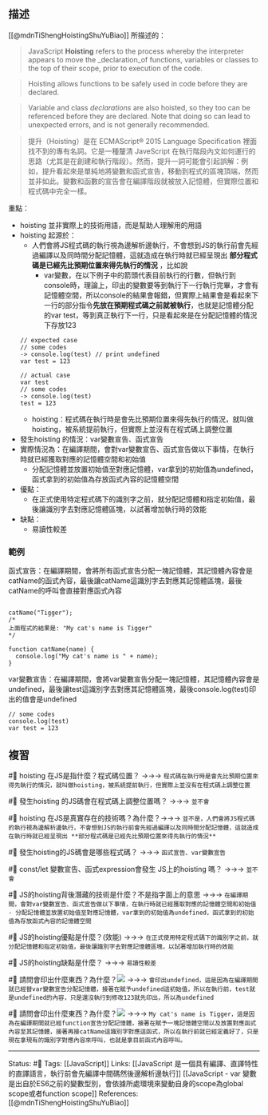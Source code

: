 ## 描述
[[@mdnTiShengHoistingShuYuBiao]] 所描述的：
> JavaScript **Hoisting** refers to the process whereby the interpreter appears to move the _declaration_of functions, variables or classes to the top of their scope, prior to execution of the code.

> Hoisting allows functions to be safely used in code before they are declared.

> Variable and class _declarations_ are also hoisted, so they too can be referenced before they are declared. Note that doing so can lead to unexpected errors, and is not generally recommended.

> 提升（Hoisting）是在 ECMAScript® 2015 Language Specification 裡面找不到的專有名詞。它是一種釐清 JaveScript 在執行階段內文如何運行的思路（尤其是在創建和執行階段）。然而，提升一詞可能會引起誤解：例如，提升看起來是單純地將變數和函式宣告，移動到程式的區塊頂端，然而並非如此。變數和函數的宣告會在編譯階段就被放入記憶體，但實際位置和程式碼中完全一樣。

重點：
- hoisting 並非實際上的技術用語，而是幫助人理解用的用語
- hoisting 起源於：
	- 人們會將JS程式碼的執行視為邊解析邊執行，不會想到JS的執行前會先經過編譯以及同時間分配記憶體，這就造成在執行時就已經呈現出 **部分程式碼是已經先比預期位置來得先執行的情況** ，比如說
		- var變數，在以下例子中的箭頭代表目前執行的行數，但執行到console時，理論上，印出的變數要等到執行下一行執行完畢，才會有記憶體空間，所以console的結果會報錯，但實際上結果會是看起來下一行的部分指令**先放在預期程式碼之前就被執行**，也就是記憶體分配的var test，等到真正執行下一行，只是看起來是在分配記憶體的情況下存放123
	```
	// expected case
	// some codes
	-> console.log(test) // print undefined
	var test = 123

	// actual case
	var test
	// some codes
	-> console.log(test)
	test = 123
	```
	- hoisting：程式碼在執行時是會先比預期位置來得先執行的情況，就叫做hoisting，被系統提前執行，但實際上並沒有在程式碼上調整位置
- 發生hoisting 的情況：var變數宣告、函式宣告
- 實際情況為：在編譯期間，會對var變數宣告、函式宣告做以下事情，在執行時就已經獲取對應的記憶體空間和初始值
	- 分配記憶體並放置初始值至對應記憶體，var拿到的初始值為undefined，函式拿到的初始值為存放函式內容的記憶體空間
- 優點：
	- 在正式使用特定程式碼下的識別字之前，就分配記憶體和指定初始值，最後讓識別字去對應記憶體區塊，以試著增加執行時的效能
- 缺點：
	- 易讀性較差
### 範例

函式宣告：在編譯期間，會將所有函式宣告分配一塊記憶體，其記憶體內容會是catName的函式內容，最後讓catName這識別字去對應其記憶體區塊，最後catName的呼叫會直接對應函式內容
```

catName("Tigger");
/*
上面程式的結果是: "My cat's name is Tigger"
*/

function catName(name) {
  console.log("My cat's name is " + name);
}

```

var變數宣告：在編譯期間，會將var變數宣告分配一塊記憶體，其記憶體內容會是undefined，最後讓test這識別字去對應其記憶體區塊，最後console.log(test)印出的值會是undefined
```
// some codes
console.log(test)
var test = 123
```

## 複習

#🧠 hoisting 在JS是指什麼？程式碼位置？ ->->-> `程式碼在執行時是會先比預期位置來得先執行的情況，就叫做hoisting，被系統提前執行，但實際上並沒有在程式碼上調整位置`
<!--SR:!2022-09-21,35,230-->

#🧠 發生hoisting 的JS碼會在程式碼上調整位置嗎？ ->->-> `並不會`
<!--SR:!2022-10-15,52,250-->

#🧠 hoisting 在JS是真實存在的技術嗎？為什麼？->->-> `並不是，人們會將JS程式碼的執行視為邊解析邊執行，不會想到JS的執行前會先經過編譯以及同時間分配記憶體，這就造成在執行時就已經呈現出 **部分程式碼是已經先比預期位置來得先執行的情況** `
<!--SR:!2022-08-27,23,250-->

#🧠 發生hoisting的JS碼會是哪些程式碼？ ->->-> `函式宣告、var變數宣告`
<!--SR:!2022-09-01,27,250-->

#🧠 const/let 變數宣告、函式expression會發生 JS上的hoisting 嗎？ ->->-> `並不會`
<!--SR:!2022-09-02,28,250-->

#🧠 JS的hoisting背後潛藏的技術是什麼？不是指字面上的意思  ->->-> `在編譯期間，會對var變數宣告、函式宣告做以下事情，在執行時就已經獲取對應的記憶體空間和初始值 - 分配記憶體並放置初始值至對應記憶體，var拿到的初始值為undefined，函式拿到的初始值為存放函式內容的記憶體空間`
<!--SR:!2022-09-02,28,250-->

#🧠 JS的hoisting優點是什麼？(效能) ->->-> `在正式使用特定程式碼下的識別字之前，就分配記憶體和指定初始值，最後讓識別字去對應記憶體區塊，以試著增加執行時的效能`
<!--SR:!2022-08-29,25,250-->

#🧠 JS的hoisting缺點是什麼？ ->->-> `易讀性較差`
<!--SR:!2022-10-27,61,250-->

#🧠 請問會印出什麼東西？為什麼？![](https://res.cloudinary.com/dqfxgtyoi/image/upload/v1658494293/blog/javascript/hoisting/var-hoisting-example_ikc1rt.png) ->->-> `會印出undefined，這是因為在編譯期間就已經替var變數宣告分配記憶體，接著在賦予undefined這初始值，所以在執行前，test就是undefined的內容，只是還沒執行到修改123就先印出，所以為undefined`
<!--SR:!2022-09-02,28,250-->

#🧠 請問會印出什麼東西？為什麼？![](https://res.cloudinary.com/dqfxgtyoi/image/upload/v1658494293/blog/javascript/hoisting/function-hoisting-example_hfomaw.png) ->->-> `My cat's name is Tigger，這是因為在編譯期間就已經function宣告分配記憶體，接著在賦予一塊記憶體空間以及放置對應函式內容至其記憶體，接著再接catName這識別字對應這函式，所以在執行前就已經定義好了，只是現在拿現有的識別字對應內容來呼叫，也就是拿目前函式內容呼叫。`
<!--SR:!2022-08-28,24,250-->

---
Status:  #🌱 
Tags:
[[JavaScript]]
Links:
[[JavaScript 是一個具有編譯、直譯特性的直譯語言，執行前會先編譯中間碼然後邊解析邊執行]]
[[JavaScript - var 變數是出自於ES6之前的變數型別，會依據所處環境來變動自身的scope為global scope或者function scope]]
References:
[[@mdnTiShengHoistingShuYuBiao]]